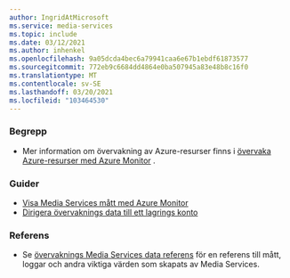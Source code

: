 ```yaml
---
author: IngridAtMicrosoft
ms.service: media-services
ms.topic: include
ms.date: 03/12/2021
ms.author: inhenkel
ms.openlocfilehash: 9a05dcda4bec6a79941caa6e67b1ebdf61873577
ms.sourcegitcommit: 772eb9c6684dd4864e0ba507945a83e48b8c16f0
ms.translationtype: MT
ms.contentlocale: sv-SE
ms.lasthandoff: 03/20/2021
ms.locfileid: "103464530"
---
```

<!-- Monitoring next steps -->
### <a name="concepts"></a>Begrepp

- Mer information om övervakning av Azure-resurser finns i [övervaka Azure-resurser med Azure Monitor](https://docs.microsoft.com/azure/azure-monitor/insights/monitor-azure-resource) .

### <a name="how-to-guides"></a>Guider

- [Visa Media Services mått med Azure Monitor](../media-services-metrics-howto.md)
- [Dirigera övervaknings data till ett lagrings konto](../media-services-diagnostic-logs-howto.md)

### <a name="reference"></a>Referens

- Se [övervaknings Media Services data referens](../monitoring/monitor-media-services-data-reference.md) för en referens till mått, loggar och andra viktiga värden som skapats av Media Services.
